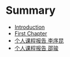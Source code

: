 # Summary

* [Introduction](README.md)
* [First Chapter](chapter1.md)
* [个人课程报告 李序昆](blocky.docx)
* [个人课程报告 邵骏](ablockly.docx)
